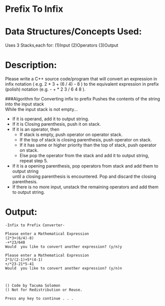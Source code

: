 
Prefix To Infix
===============


Data Structures/Concepts Used:
==============================
Uses 3 Stacks,each for:
(1)Input
(2)Operators
(3)Output


Description:
============
Please write a C++ source code/program that will  convert an expression in infix notation 
( e.g. 2 * 3 + (6 / 4) - 8 ) to the equivalent expression in prefix (polish) notation 
(e.g. - + * 2 3 / 6 4 8 ).

###Algorithm for Converting infix to prefix
Pushes the contents of the string into the input stack     
While the input stack is not empty...    
+ If it is operand, add it to output string.    
+ If it is Closing parenthesis, push it on stack.        
+ If it is an operator, then                       
	+ If stack is empty, push operator on operator stack.                   
	+ If the top of stack is closing parenthesis, push operator on stack.            
	+ If it has same or higher priority than the top of stack, push operator on stack.            
	+ Else pop the operator from the stack and add it to output string, repeat step 5.            
+ If it is a opening parenthesis, pop operators from stack and add them to output string            
	until a closing parenthesis is encountered. Pop and discard the closing parenthesis.          
+ If there is no more input, unstack the remaining operators and add them to output string.            


Output:
=======
	-Infix to Prefix Converter-

	Please enter a Mathematical Expression
	(2*3+(6/4)-8)
	-+*23/648
	Would  you like to convert another expression? (y/n)y

	Please enter a Mathematical Expression
	2*3/(2-1)+5*(4-1)
	+/*23-21*5-41
	Would  you like to convert another expression? (y/n)n



	() Code by Tacuma Solomon
	() Not for Redistribution or Reuse.

	Press any key to continue . . .

